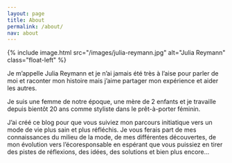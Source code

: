 ```yaml
---
layout: page
title: About
permalink: /about/
nav: about
---
```


{% include image.html src="/images/julia-reymann.jpg" alt="Julia Reymann" class="float-left" %}

Je m’appelle Julia Reymann et je n’ai jamais été très à l’aise pour parler de moi et raconter mon histoire mais j’aime partager mon expérience et aider les autres.

Je suis une femme de notre époque, une mère de 2 enfants et je travaille depuis bientôt 20 ans comme styliste dans le prêt-à-porter féminin.

J’ai créé ce blog pour que vous suiviez mon parcours initiatique vers un mode de vie plus sain et plus réfléchis. Je vous ferais part de mes connaissances du milieu de la mode, de mes différentes découvertes, de mon évolution vers l’écoresponsable en espérant que vous puissiez en tirer des pistes de réflexions, des idées, des solutions et bien plus encore...
